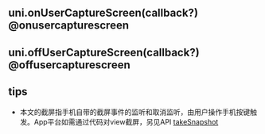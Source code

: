 ## uni.onUserCaptureScreen(callback?) @onusercapturescreen

<!-- UTSAPIJSON.onUserCaptureScreen.description -->

<!-- UTSAPIJSON.onUserCaptureScreen.compatibility -->

<!-- UTSAPIJSON.onUserCaptureScreen.param -->

<!-- UTSAPIJSON.onUserCaptureScreen.returnValue -->

<!-- UTSAPIJSON.onUserCaptureScreen.tutorial -->

## uni.offUserCaptureScreen(callback?) @offusercapturescreen

<!-- UTSAPIJSON.offUserCaptureScreen.description -->

<!-- UTSAPIJSON.offUserCaptureScreen.compatibility -->

<!-- UTSAPIJSON.offUserCaptureScreen.param -->

<!-- UTSAPIJSON.offUserCaptureScreen.returnValue -->

<!-- UTSAPIJSON.offUserCaptureScreen.tutorial -->

<!-- UTSAPIJSON.general_type.name -->

<!-- UTSAPIJSON.general_type.param -->

## tips
- 本文的截屏指手机自带的截屏事件的监听和取消监听，由用户操作手机按键触发。App平台如需通过代码对view截屏，另见API [takeSnapshot](../dom/element.md#takesnapshot)
